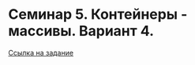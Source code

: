 # Семинар 5. Контейнеры - массивы. Вариант 4.

[Ссылка на задание](https://aisd.gumrf.ru/cgi-bin/arh_problems.pl?id_prb=1750)
